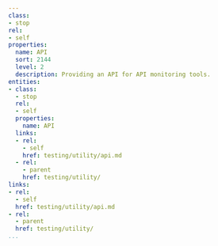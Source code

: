 ```yaml
---
class:
- stop
rel:
- self
properties:
  name: API
  sort: 2144
  level: 2
  description: Providing an API for API monitoring tools.
entities:
- class:
  - stop
  rel:
  - self
  properties:
    name: API
  links:
  - rel:
    - self
    href: testing/utility/api.md
  - rel:
    - parent
    href: testing/utility/
links:
- rel:
  - self
  href: testing/utility/api.md
- rel:
  - parent
  href: testing/utility/
...
```

